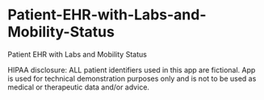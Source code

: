 # Patient-EHR-with-Labs-and-Mobility-Status
Patient EHR with Labs and Mobility Status

HIPAA disclosure: ALL patient identifiers used in this app are fictional. App is used for technical demonstration purposes only 
and is not to be used as medical or therapeutic data and/or advice. 


